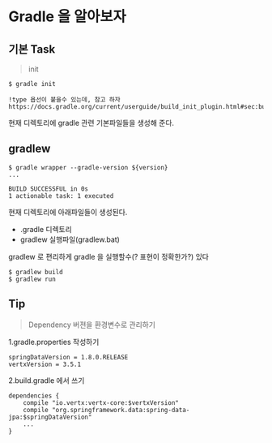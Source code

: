 Gradle 을 알아보자
==================

기본 Task
---------

> init

```
$ gradle init

!type 욥선이 붙을수 있는데, 참고 하자
https://docs.gradle.org/current/userguide/build_init_plugin.html#sec:build_init_types
```

현재 디렉토리에 gradle 관련 기본파일들을 생성해 준다.

gradlew
-------

```
$ gradle wrapper --gradle-version ${version}
...

BUILD SUCCESSFUL in 0s
1 actionable task: 1 executed
```

현재 디렉토리에 아래파일들이 생성된다.

-	.gradle 디렉토리
-	gradlew 실행파일(gradlew.bat)

gradlew 로 편리하게 gradle 을 실행할수(? 표현이 정확한가?) 있다

```
$ gradlew build
$ gradlew run
```

Tip
---

> Dependency 버젼을 환경변수로 관리하기

1.gradle.properties 작성하기

```
springDataVersion = 1.8.0.RELEASE
vertxVersion = 3.5.1
```

2.build.gradle 에서 쓰기

```
dependencies {
    compile "io.vertx:vertx-core:$vertxVersion"
    compile "org.springframework.data:spring-data-jpa:$springDataVersion"
    ...
}
```
